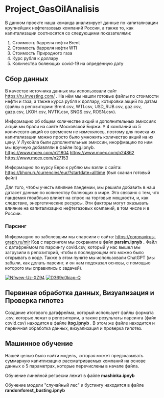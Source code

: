 # Project_GasOilAnalisis
В данном проекте наша команда анализирует данные по капитализации крупнейших нефтегазовых компаний России, а также то, как капитализации соотносятся со следующими показателями:

1. Стоимость барреля нефти Brent
2. Стоимость барреля нефти WTI
3. Стоимость Природного газа
4. Курс рубля к доллару
5. Количество болеющих covid-19 на опредённую дату

## Сбор данных

В качестве источника данных мы использовали сайт https://ru.investing.com/ . На нём мы нашли готовые файлы по стоимости нефти и газа, а также курса рубля к доллару, котировки акций по датам (файлы в репозитории: Brent.csv, WTI.csv, USD_RUB.csv, gaz.csv, gazp.csv, LKOH.csv, NVTK.csv, SNGS.csv, ROSN.csv).

Информацию об общем количестве акций и дополнительных эмиссиях акций мы брали на сайте Московской Биржи. У 4 компаний из 5 количесвто акций со временем не изменялось, поэтому для поиска их капитализации можно просто было умножить количество акций на их цену. У Лукойла были дополнительные эмиссии, инорфмацию по ним мы вручную добавляли в файле itog.ipnyb.
https://www.moex.com/n21804
https://www.moex.com/n24862
https://www.moex.com/n27153

Информацию по курсу Евро к рублю мы взяли с сайта: https://bhom.ru/currencies/eur/?startdate=alltime (был скачан готовый файл)

Для того, чтобы учесть влияние пандемии, мы решили добавить в наш датасет данные по количеству болеющих в мире. Это связано с тем, что пандемия глоабльно влияет на спрос на торговые мощности, и, как следствие, энергетические ресурсы. Эти факторы могут оказывать влияние на капитализацию нефтегазовых компаний, в том числе и в России. 

### Парсинг
Информацию по заболевшим мы спарсили с сайта: https://coronavirus-graph.ru/mir
Код с парсингом мы сохранили в файл **parsim.ipnyb** . Файл с датафреймом по парсингу covid.csv, который у нас вышел мы загрузили в репозиторий, чтобы в последующем его можно было открывать в коде.
Также в этом пункте мы использовали ChatGPT (мы забыли, как делать парсинг, и он нам подсказал основы, с помощью которого мы справились с задачей).


<a href="https://ibb.co/syZBnmN"><img src="https://i.ibb.co/r4VWY7z/Nfwew-Uz-XZ94.jpg" alt="Nfwew-Uz-XZ94" border="0"></a>
<a href="https://imgbb.com/"><img src="https://i.ibb.co/tYrGJcK/D369c0kiap-Q.jpg" alt="D369c0kiap-Q" border="0"></a>

## Первиная обработка данных, Визуализация и Проверка гипотез
Создание итогового датафрейма, который использует файлы формата .csv, которые лежат в репозитории, а также результаты парсинга (файл covid.csv) находится в файле **itog.ipnyb** .
В этом же файле находится и первичная обработка данных, визуализация и проверка гипотез.

## Машинное обучение
Нашей целью было найти модель, которая может предсказывать суммарную капитлизацию рассматриваемых компаний на основе данных о 5 параметрах, которые перечислены в начале файла. 

Обучение линейной регресии лежит в файле **mashinka.ipnyb**

Обучение модели "случайный лес" и бустингу находится в файле **randomforest_busting.ipnyb**




